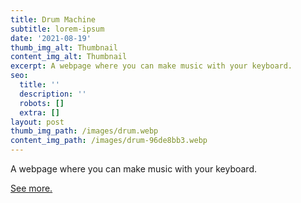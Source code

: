 ```yaml
---
title: Drum Machine
subtitle: lorem-ipsum
date: '2021-08-19'
thumb_img_alt: Thumbnail
content_img_alt: Thumbnail
excerpt: A webpage where you can make music with your keyboard.
seo:
  title: ''
  description: ''
  robots: []
  extra: []
layout: post
thumb_img_path: /images/drum.webp
content_img_path: /images/drum-96de8bb3.webp
---
```

A webpage where you can make music with your keyboard.

[See more.](https://codepen.io/rodomaxi/pen/WNORGjX)
